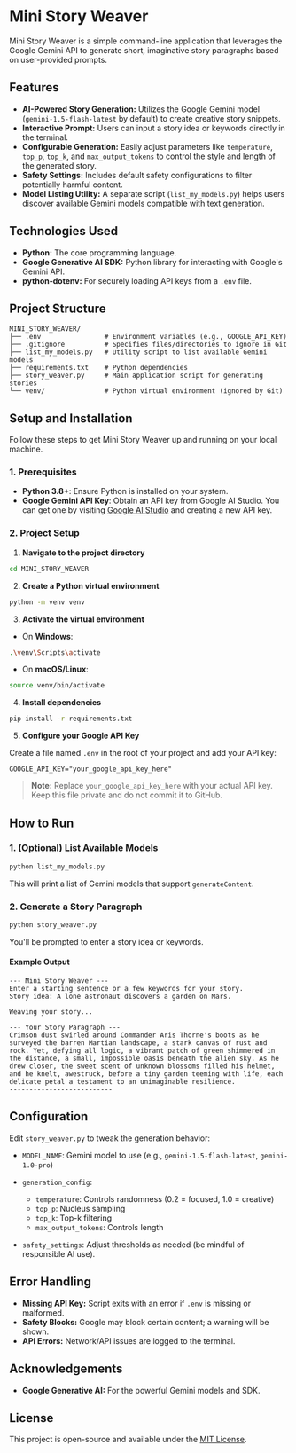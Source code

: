 # Mini Story Weaver

Mini Story Weaver is a simple command-line application that leverages the Google Gemini API to generate short, imaginative story paragraphs based on user-provided prompts.

## Features

- **AI-Powered Story Generation:** Utilizes the Google Gemini model (`gemini-1.5-flash-latest` by default) to create creative story snippets.
- **Interactive Prompt:** Users can input a story idea or keywords directly in the terminal.
- **Configurable Generation:** Easily adjust parameters like `temperature`, `top_p`, `top_k`, and `max_output_tokens` to control the style and length of the generated story.
- **Safety Settings:** Includes default safety configurations to filter potentially harmful content.
- **Model Listing Utility:** A separate script (`list_my_models.py`) helps users discover available Gemini models compatible with text generation.

## Technologies Used

- **Python:** The core programming language.
- **Google Generative AI SDK:** Python library for interacting with Google's Gemini API.
- **python-dotenv:** For securely loading API keys from a `.env` file.

## Project Structure

```
MINI_STORY_WEAVER/
├── .env                # Environment variables (e.g., GOOGLE_API_KEY)
├── .gitignore          # Specifies files/directories to ignore in Git
├── list_my_models.py   # Utility script to list available Gemini models
├── requirements.txt    # Python dependencies
├── story_weaver.py     # Main application script for generating stories
└── venv/               # Python virtual environment (ignored by Git)
```

## Setup and Installation

Follow these steps to get Mini Story Weaver up and running on your local machine.

### 1. Prerequisites

- **Python 3.8+**: Ensure Python is installed on your system.
- **Google Gemini API Key**: Obtain an API key from Google AI Studio. You can get one by visiting [Google AI Studio](https://aistudio.google.com/app/apikey) and creating a new API key.

### 2. Project Setup

1. **Navigate to the project directory**

```bash
cd MINI_STORY_WEAVER
```

2. **Create a Python virtual environment**

```bash
python -m venv venv
```

3. **Activate the virtual environment**

- On **Windows**:

```bash
.\venv\Scripts\activate
```

- On **macOS/Linux**:

```bash
source venv/bin/activate
```

4. **Install dependencies**

```bash
pip install -r requirements.txt
```

5. **Configure your Google API Key**

Create a file named `.env` in the root of your project and add your API key:

```dotenv
GOOGLE_API_KEY="your_google_api_key_here"
```

> **Note:** Replace `your_google_api_key_here` with your actual API key. Keep this file private and do not commit it to GitHub.

## How to Run

### 1. (Optional) List Available Models

```bash
python list_my_models.py
```

This will print a list of Gemini models that support `generateContent`.

### 2. Generate a Story Paragraph

```bash
python story_weaver.py
```

You'll be prompted to enter a story idea or keywords.

#### Example Output

```
--- Mini Story Weaver ---
Enter a starting sentence or a few keywords for your story.
Story idea: A lone astronaut discovers a garden on Mars.

Weaving your story...

--- Your Story Paragraph ---
Crimson dust swirled around Commander Aris Thorne's boots as he surveyed the barren Martian landscape, a stark canvas of rust and rock. Yet, defying all logic, a vibrant patch of green shimmered in the distance, a small, impossible oasis beneath the alien sky. As he drew closer, the sweet scent of unknown blossoms filled his helmet, and he knelt, awestruck, before a tiny garden teeming with life, each delicate petal a testament to an unimaginable resilience.
--------------------------
```

## Configuration

Edit `story_weaver.py` to tweak the generation behavior:

- `MODEL_NAME`: Gemini model to use (e.g., `gemini-1.5-flash-latest`, `gemini-1.0-pro`)
- `generation_config`:
  - `temperature`: Controls randomness (0.2 = focused, 1.0 = creative)
  - `top_p`: Nucleus sampling
  - `top_k`: Top-k filtering
  - `max_output_tokens`: Controls length

- `safety_settings`: Adjust thresholds as needed (be mindful of responsible AI use).

## Error Handling

- **Missing API Key:** Script exits with an error if `.env` is missing or malformed.
- **Safety Blocks:** Google may block certain content; a warning will be shown.
- **API Errors:** Network/API issues are logged to the terminal.

## Acknowledgements

- **Google Generative AI:** For the powerful Gemini models and SDK.

## License

This project is open-source and available under the [MIT License](LICENSE).
